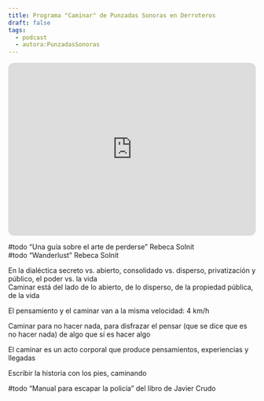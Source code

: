 ```yaml
---
title: Programa "Caminar" de Punzadas Sonoras en Derroteros
draft: false
tags:
  - podcast
  - autora:PunzadasSonoras
---
```

<iframe style="border-radius:12px" src="https://open.spotify.com/embed/episode/7oiX6F0r9A6l9Pdu7GjysF?utm_source=generator" width="100%" height="352" frameBorder="0" allowfullscreen="" allow="autoplay; clipboard-write; encrypted-media; fullscreen; picture-in-picture" loading="lazy"></iframe>

#todo “Una guía sobre el arte de perderse” Rebeca Solnit  
#todo “Wanderlust” Rebeca Solnit

En la dialéctica secreto vs. abierto, consolidado vs. disperso, privatización y público, el poder vs. la vida  
Caminar está del lado de lo abierto, de lo disperso, de la propiedad pública, de la vida

El pensamiento y el caminar van a la misma velocidad: 4 km/h

Caminar para no hacer nada, para disfrazar el pensar (que se dice que es no hacer nada) de algo que sí es hacer algo

El caminar es un acto corporal que produce pensamientos, experiencias y llegadas

Escribir la historia con los pies, caminando

#todo “Manual para escapar la policía” del libro de Javier Crudo